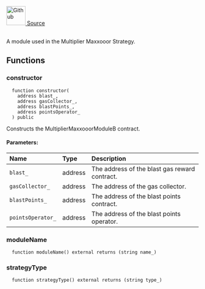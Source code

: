 <a href="https://github.com/AgentFi/agentfi-contracts/blob/main/contracts/modules/MultiplierMaxxooorModuleB.sol"><img src="/img/github.svg" alt="Github" width="50px"/> Source</a><br/><br/>

A module used in the Multiplier Maxxooor Strategy.


## Functions
### constructor
```solidity
  function constructor(
    address blast_,
    address gasCollector_,
    address blastPoints_,
    address pointsOperator_
  ) public
```
Constructs the MultiplierMaxxooorModuleB contract.


#### Parameters:
| Name | Type | Description                                                          |
| :--- | :--- | :------------------------------------------------------------------- |
| `blast_` | address | The address of the blast gas reward contract. |
| `gasCollector_` | address | The address of the gas collector. |
| `blastPoints_` | address | The address of the blast points contract. |
| `pointsOperator_` | address | The address of the blast points operator. |

### moduleName
```solidity
  function moduleName() external returns (string name_)
```




### strategyType
```solidity
  function strategyType() external returns (string type_)
```





